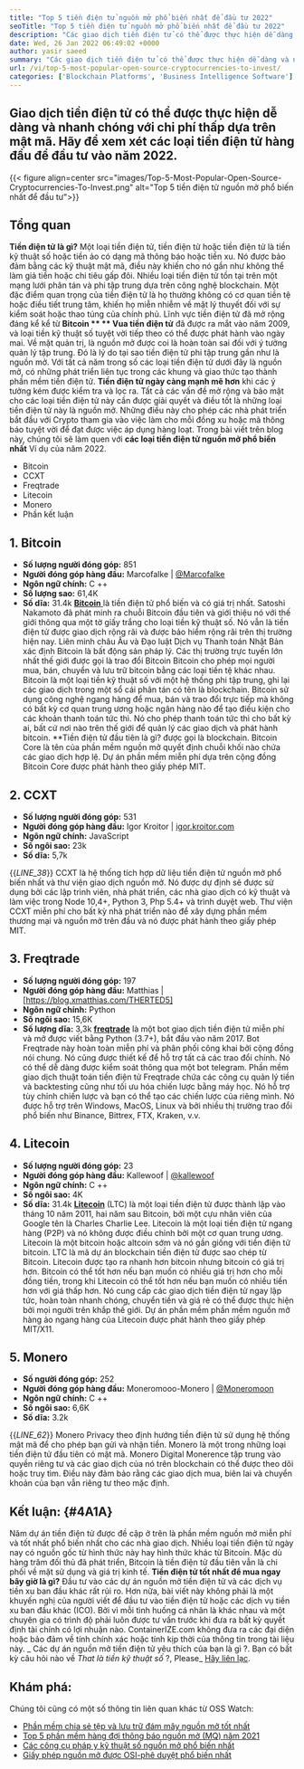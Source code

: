 ```yaml
---
title: "Top 5 tiền điện tử nguồn mở phổ biến nhất để đầu tư 2022" 
seoTitle: "Top 5 tiền điện tử nguồn mở phổ biến nhất để đầu tư 2022" 
description: "Các giao dịch tiền điện tử có thể được thực hiện dễ dàng và nhanh chóng với chi phí thấp dựa trên mật mã. Hãy xem xét các loại tiền điện tử hàng đầu để đầu tư vào năm 2022." 
date: Wed, 26 Jan 2022 06:49:02 +0000
author: yasir saeed
summary: "Các giao dịch tiền điện tử có thể được thực hiện dễ dàng và nhanh chóng với chi phí thấp dựa trên mật mã. Hãy xem xét các loại tiền điện tử hàng đầu để đầu tư vào năm 2022." 
url: /vi/top-5-most-popular-open-source-cryptocurrencies-to-invest/
categories: ['Blockchain Platforms', 'Business Intelligence Software']
---
```


## Giao dịch tiền điện tử có thể được thực hiện dễ dàng và nhanh chóng với chi phí thấp dựa trên mật mã. Hãy để xem xét các loại tiền điện tử hàng đầu để đầu tư vào năm 2022.

{{< figure align=center src="images/Top-5-Most-Popular-Open-Source-Cryptocurrencies-To-Invest.png" alt="Top 5 tiền điện tử nguồn mở phổ biến nhất để đầu tư">}}


## **Tổng quan**
**Tiền điện tử là gì?** Một loại tiền điện tử, tiền điện tử hoặc tiền điện tử là tiền kỹ thuật số hoặc tiền ảo có dạng mã thông báo hoặc tiền xu. Nó được bảo đảm bằng các kỹ thuật mật mã, điều này khiến cho nó gần như không thể làm giả tiền hoặc chi tiêu gấp đôi. Nhiều loại tiền điện tử tồn tại trên một mạng lưới phân tán và phi tập trung dựa trên công nghệ blockchain. Một đặc điểm quan trọng của tiền điện tử là họ thường không có cơ quan tiền tệ hoặc điều tiết trung tâm, khiến họ miễn nhiễm về mặt lý thuyết đối với sự kiểm soát hoặc thao túng của chính phủ.
Lĩnh vực tiền điện tử đã mở rộng đáng kể kể từ **Bitcoin ** ** Vua tiền điện tử**  đã được ra mắt vào năm 2009, và loại tiền kỹ thuật số tuyệt vời tiếp theo có thể được phát hành vào ngày mai. Về mặt quản trị, là nguồn mở được coi là hoàn toàn sai đối với ý tưởng quản lý tập trung. Đó là lý do tại sao tiền điện tử phi tập trung gần như là nguồn mở.
Với tất cả năm trong số các loại tiền điện tử dưới đây là nguồn mở, có những phát triển liên tục trong các khung và giao thức tạo thành phần mềm tiền điện tử.  **Tiền điện tử ngày càng mạnh mẽ hơn**  khi các ý tưởng kém được kiểm tra và lọc ra. Tất cả các vấn đề mở rộng và bảo mật cho các loại tiền điện tử này cần được giải quyết và điều tốt là những loại tiền điện tử này là nguồn mở. Những điều này cho phép các nhà phát triển bắt đầu với Crypto tham gia vào việc làm cho mỗi đồng xu hoặc mã thông báo tuyệt vời để đạt được việc áp dụng hàng loạt.
Trong bài viết trên blog này, chúng tôi sẽ làm quen với  **các loại tiền điện tử nguồn mở phổ biến nhất**  Ví dụ của năm 2022.
  * Bitcoin
  * CCXT
  * Freqtrade
  * Litecoin
  * Monero
  * Phần kết luận

## 1. Bitcoin
  * **Số lượng người đóng góp:**  851
  * **Người đóng góp hàng đầu:**  Marcofalke | [@Marcofalke][1]
  * **Ngôn ngữ chính:**  C ++
  * **Số lượng sao:**  61,4K
  * **Số dĩa:**  31.4k
[ **Bitcoin** ][2] là tiền điện tử phổ biến và có giá trị nhất. Satoshi Nakamoto đã phát minh ra chuỗi Bitcoin đầu tiên và giới thiệu nó với thế giới thông qua một tờ giấy trắng cho loại tiền kỹ thuật số. Nó vẫn là tiền điện tử được giao dịch rộng rãi và được bảo hiểm rộng rãi trên thị trường hiện nay. Liên minh châu Âu và Đạo luật Dịch vụ Thanh toán Nhật Bản xác định Bitcoin là bất động sản pháp lý. Các thị trường trực tuyến lớn nhất thế giới được gọi là trao đổi Bitcoin Bitcoin cho phép mọi người mua, bán, chuyển và lưu trữ bitcoin bằng các loại tiền tệ khác nhau.
Bitcoin là một loại tiền kỹ thuật số với một hệ thống phi tập trung, ghi lại các giao dịch trong một sổ cái phân tán có tên là blockchain. Bitcoin sử dụng công nghệ ngang hàng để mua, bán và trao đổi trực tiếp mà không có bất kỳ cơ quan trung ương hoặc ngân hàng nào để tạo điều kiện cho các khoản thanh toán tức thì. Nó cho phép thanh toán tức thì cho bất kỳ ai, bất cứ nơi nào trên thế giới để quản lý các giao dịch và phát hành bitcoin.
**Tiền điện tử đầu tiên là gì? được gọi là blockchain. Bitcoin Core là tên của phần mềm nguồn mở quyết định chuỗi khối nào chứa các giao dịch hợp lệ. Dự án phần mềm miễn phí dựa trên cộng đồng Bitcoin Core được phát hành theo giấy phép MIT.

## 2. CCXT
  * **Số lượng người đóng góp:**  531
  * **Người đóng góp hàng đầu:**  Igor Kroitor | [igor.kroitor.com][3]
  * **Ngôn ngữ chính:**  JavaScript
  * **Số ngôi sao:**  23k
  * **Số dĩa:**  5,7k

{{_LINE_38_}}
CCXT là hệ thống tích hợp dữ liệu tiền điện tử nguồn mở phổ biến nhất và thư viện giao dịch nguồn mở. Nó được dự định sẽ được sử dụng bởi các lập trình viên, nhà phát triển, các nhà giao dịch có kỹ thuật và làm việc trong Node 10,4+, Python 3, Php 5.4+ và trình duyệt web. Thư viện CCXT miễn phí cho bất kỳ nhà phát triển nào để xây dựng phần mềm thương mại và nguồn mở trên đầu và nó được phát hành theo giấy phép MIT.

## 3. Freqtrade
  * **Số lượng người đóng góp:**  197
  * **Người đóng góp hàng đầu:**  Matthias | [https://blog.xmatthias.com/THERTED5]
  * **Ngôn ngữ chính:**  Python
  * **Số ngôi sao:**  15,6K
  * **Số lượng dĩa:**  3,3k
**[freqtrade][6]** là một bot giao dịch tiền điện tử miễn phí và mở được viết bằng Python (3.7+), bắt đầu vào năm 2017. Bot Freqtrade này hoàn toàn miễn phí và phân phối công khai bởi cộng đồng nói chung. Nó cũng được thiết kế để hỗ trợ tất cả các trao đổi chính. Nó có thể dễ dàng được kiểm soát thông qua một bot telegram.
Phần mềm giao dịch thuật toán tiền điện tử Freqtrade chứa các công cụ quản lý tiền và backtesting cũng như tối ưu hóa chiến lược bằng máy học. Nó hỗ trợ tùy chỉnh chiến lược và bạn có thể tạo các chiến lược của riêng mình. Nó được hỗ trợ trên Windows, MacOS, Linux và bởi nhiều thị trường trao đổi phổ biến như Binance, Bittrex, FTX, Kraken, v.v.

## 4. Litecoin
  * **Số lượng người đóng góp:**  23
  * **Người đóng góp hàng đầu:**  Kallewoof | [@kallewoof][7]
  * **Ngôn ngữ chính:**  C ++
  * **Số ngôi sao:**  4K
  * **Số dĩa:**  31.4k
**[Litecoin][8]** (LTC) là một loại tiền điện tử được thành lập vào tháng 10 năm 2011, hai năm sau Bitcoin, bởi một cựu nhân viên của Google tên là Charles Charlie Lee. Litecoin là một loại tiền điện tử ngang hàng (P2P) và nó không được điều chỉnh bởi một cơ quan trung ương. Litecoin là một bitcoin hoặc altcoin sớm và nó gần giống với tiền điện tử bitcoin. LTC là mã dự án blockchain tiền điện tử được sao chép từ Bitcoin.
Litecoin được tạo ra nhanh hơn bitcoin nhưng bitcoin có giá trị hơn. Bitcoin có thể tốt hơn nếu bạn muốn có nhiều giá trị hơn cho mỗi đồng tiền, trong khi Litecoin có thể tốt hơn nếu bạn muốn có nhiều tiền hơn với giá thấp hơn. Nó cung cấp các giao dịch tiền điện tử ngay lập tức, hoàn toàn nhanh chóng, chuyển tiền và giá rẻ có thể được thực hiện bởi mọi người trên khắp thế giới. Dự án phần mềm phần mềm nguồn mở hàng ảo ngang hàng của Litecoin được phát hành theo giấy phép MIT/X11.

## 5. Monero
  * **Số người đóng góp:**  252
  * **Người đóng góp hàng đầu:**  Moneromooo-Monero | [@Moneromoon][9]
  * **Ngôn ngữ chính:**  C ++
  * **Số ngôi sao:**  6,6K
  * **Số dĩa:**  3.2k

{{_LINE_62_}}
Monero Privacy theo định hướng tiền điện tử sử dụng hệ thống mật mã để cho phép bạn gửi và nhận tiền. Monero là một trong những loại tiền điện tử đầu tiên có mật mã. Monero Digital Monerence tập trung vào quyền riêng tư và các giao dịch của nó trên blockchain có thể được theo dõi hoặc truy tìm. Điều này đảm bảo rằng các giao dịch mua, biên lai và chuyển khoản của bạn vẫn riêng tư theo mặc định.

##  **Kết luận:** {#4A1A}
Năm dự án tiền điện tử được đề cập ở trên là phần mềm nguồn mở miễn phí và tốt nhất phổ biến nhất cho các nhà giao dịch. Nhiều loại tiền điện tử ngày nay có nguồn gốc từ hình thức này hay hình thức khác từ Bitcoin. Mặc dù hàng trăm đối thủ đã phát triển, Bitcoin là tiền điện tử đầu tiên vẫn là chi phối về mặt sử dụng và giá trị kinh tế.
**Tiền điện tử tốt nhất để mua ngay bây giờ là gì?** Đầu tư vào các dự án nguồn mở tiền điện tử và các dịch vụ tiền xu ban đầu khác rất rủi ro. Hơn nữa, bài viết này không phải là một khuyến nghị của người viết để đầu tư vào tiền điện tử hoặc các dịch vụ tiền xu ban đầu khác (ICO). Bởi vì mỗi tình huống cá nhân là khác nhau và một chuyên gia có trình độ phải luôn được tư vấn trước khi đưa ra bất kỳ quyết định tài chính có lợi nhuận nào. ContainerIZE.com không đưa ra các đại diện hoặc bảo đảm về tính chính xác hoặc tính kịp thời của thông tin trong tài liệu này.
_ Các dự án nguồn mở tiền điện tử yêu thích của bạn là gì ?. Bạn có bất kỳ câu hỏi nào về _That là tiền kỹ thuật số_ ?, Please_ [Hãy liên lạc][11].

## Khám phá:
Chúng tôi cũng có một số thông tin liên quan khác từ OSS Watch:
  * [Phần mềm chia sẻ tệp và lưu trữ đám mây nguồn mở tốt nhất][12]
  * [Top 5 phần mềm hàng đợi thông báo nguồn mở (MQ) năm 2021][13]
  * [Các công cụ pháp y kỹ thuật số nguồn mở phổ biến nhất][14]
  * [Giấy phép nguồn mở được OSI-phê duyệt phổ biến nhất][15]

  
[1]: https://twitter.com/spyced?lang=en
[2]: https://github.com/bitcoin/bitcoin
[3]: http://igor.kroitor.com/
[4]: https://github.com/ccxt/ccxt
[5]: https://twitter.com/liggitt?lang=en
[6]: https://github.com/freqtrade/freqtrade
[7]: https://twitter.com/brian_coca?lang=en
[8]: https://github.com/litecoin-project/litecoin
[9]: https://twitter.com/timograham?lang=en
[10]: https://github.com/monero-project/monero
[11]: mailto:yasir.saeed@aspose.com
[12]: https://products.containerize.com/backup-and-sync/
[13]: https://blog.containerize.com/message-queue-software/top-5-open-source-message-queue-software-in-2021/
[14]: https://blog.containerize.com/digital-forensic-tools/top-5-open-source-digital-forensic-tools-in-2021/
[15]: https://blog.containerize.com/licenses-standards/top-5-most-popular-osi-approved-open-source-licenses-of-2021/
